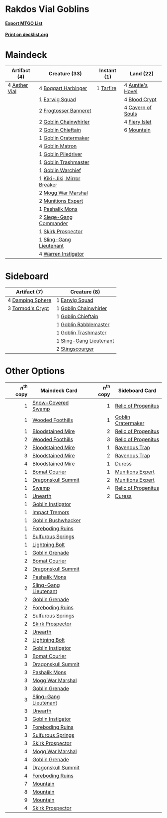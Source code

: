 # Rakdos Vial Goblins

#### [Export MTGO List](../collection/Rakdos%20Vial%20Goblins/Rakdos%20Vial%20Goblins.txt)
#### [Print on decklist.org](http://decklist.org/?deckmain=4%09Aether%20Vial%0A4%09Auntie's%20Hovel%0A4%09Blood%20Crypt%0A4%09Boggart%20Harbinger%0A4%09Cavern%20of%20Souls%0A1%09Earwig%20Squad%0A4%09Fiery%20Islet%0A2%09Frogtosser%20Banneret%0A2%09Goblin%20Chainwhirler%0A2%09Goblin%20Chieftain%0A1%09Goblin%20Cratermaker%0A4%09Goblin%20Matron%0A1%09Goblin%20Piledriver%0A1%09Goblin%20Trashmaster%0A1%09Goblin%20Warchief%0A1%09Kiki-Jiki,%20Mirror%20Breaker%0A2%09Mogg%20War%20Marshal%0A6%09Mountain%0A2%09Munitions%20Expert%0A1%09Pashalik%20Mons%0A2%09Siege-Gang%20Commander%0A1%09Skirk%20Prospector%0A1%09Sling-Gang%20Lieutenant%0A1%09Tarfire%0A4%09Warren%20Instigator&deckside=4%09Damping%20Sphere%0A1%09Earwig%20Squad%0A1%09Goblin%20Chainwhirler%0A1%09Goblin%20Chieftain%0A1%09Goblin%20Rabblemaster%0A1%09Goblin%20Trashmaster%0A1%09Sling-Gang%20Lieutenant%0A2%09Stingscourger%0A3%09Tormod's%20Crypt)
# Maindeck

|                                     Artifact (4)                                      |                                            Creature (33)                                            |                                    Instant (1)                                     |                                         Land (22)                                          |
|---------------------------------------------------------------------------------------|-----------------------------------------------------------------------------------------------------|------------------------------------------------------------------------------------|--------------------------------------------------------------------------------------------|
|4 [Aether Vial](http://gatherer.wizards.com/Pages/Card/Details.aspx?multiverseid=48146)|4 [Boggart Harbinger](http://gatherer.wizards.com/Pages/Card/Details.aspx?multiverseid=139441)       |1 [Tarfire](http://gatherer.wizards.com/Pages/Card/Details.aspx?multiverseid=157921)|4 [Auntie's Hovel](http://gatherer.wizards.com/Pages/Card/Details.aspx?multiverseid=153457) |
|                                                                                       |1 [Earwig Squad](http://gatherer.wizards.com/Pages/Card/Details.aspx?multiverseid=370530)            |                                                                                    |4 [Blood Crypt](http://gatherer.wizards.com/Pages/Card/Details.aspx?multiverseid=97102)     |
|                                                                                       |2 [Frogtosser Banneret](http://gatherer.wizards.com/Pages/Card/Details.aspx?multiverseid=152587)     |                                                                                    |4 [Cavern of Souls](http://gatherer.wizards.com/Pages/Card/Details.aspx?multiverseid=278058)|
|                                                                                       |2 [Goblin Chainwhirler](http://gatherer.wizards.com/Pages/Card/Details.aspx?multiverseid=443017)     |                                                                                    |4 [Fiery Islet](http://gatherer.wizards.com/Pages/Card/Details.aspx?multiverseid=464187)    |
|                                                                                       |2 [Goblin Chieftain](http://gatherer.wizards.com/Pages/Card/Details.aspx?multiverseid=438481)        |                                                                                    |6 [Mountain](http://gatherer.wizards.com/Pages/Card/Details.aspx?multiverseid=439859)       |
|                                                                                       |1 [Goblin Cratermaker](http://gatherer.wizards.com/Pages/Card/Details.aspx?multiverseid=452853)      |                                                                                    |                                                                                            |
|                                                                                       |4 [Goblin Matron](http://gatherer.wizards.com/Pages/Card/Details.aspx?multiverseid=15810)            |                                                                                    |                                                                                            |
|                                                                                       |1 [Goblin Piledriver](http://gatherer.wizards.com/Pages/Card/Details.aspx?multiverseid=40193)        |                                                                                    |                                                                                            |
|                                                                                       |1 [Goblin Trashmaster](http://gatherer.wizards.com/Pages/Card/Details.aspx?multiverseid=447280)      |                                                                                    |                                                                                            |
|                                                                                       |1 [Goblin Warchief](http://gatherer.wizards.com/Pages/Card/Details.aspx?multiverseid=157934)         |                                                                                    |                                                                                            |
|                                                                                       |1 [Kiki-Jiki, Mirror Breaker](http://gatherer.wizards.com/Pages/Card/Details.aspx?multiverseid=50321)|                                                                                    |                                                                                            |
|                                                                                       |2 [Mogg War Marshal](http://gatherer.wizards.com/Pages/Card/Details.aspx?multiverseid=157924)        |                                                                                    |                                                                                            |
|                                                                                       |2 [Munitions Expert](http://gatherer.wizards.com/Pages/Card/Details.aspx?multiverseid=464158)        |                                                                                    |                                                                                            |
|                                                                                       |1 [Pashalik Mons](http://gatherer.wizards.com/Pages/Card/Details.aspx?multiverseid=464087)           |                                                                                    |                                                                                            |
|                                                                                       |2 [Siege-Gang Commander](http://gatherer.wizards.com/Pages/Card/Details.aspx?multiverseid=130539)    |                                                                                    |                                                                                            |
|                                                                                       |1 [Skirk Prospector](http://gatherer.wizards.com/Pages/Card/Details.aspx?multiverseid=159051)        |                                                                                    |                                                                                            |
|                                                                                       |1 [Sling-Gang Lieutenant](http://gatherer.wizards.com/Pages/Card/Details.aspx?multiverseid=464057)   |                                                                                    |                                                                                            |
|                                                                                       |4 [Warren Instigator](http://gatherer.wizards.com/Pages/Card/Details.aspx?multiverseid=438472)       |                                                                                    |                                                                                            |


# Sideboard

|                                       Artifact (7)                                        |                                           Creature (8)                                           |
|-------------------------------------------------------------------------------------------|--------------------------------------------------------------------------------------------------|
|4 [Damping Sphere](http://gatherer.wizards.com/Pages/Card/Details.aspx?multiverseid=443101)|1 [Earwig Squad](http://gatherer.wizards.com/Pages/Card/Details.aspx?multiverseid=370530)         |
|3 [Tormod's Crypt](http://gatherer.wizards.com/Pages/Card/Details.aspx?multiverseid=389723)|1 [Goblin Chainwhirler](http://gatherer.wizards.com/Pages/Card/Details.aspx?multiverseid=443017)  |
|                                                                                           |1 [Goblin Chieftain](http://gatherer.wizards.com/Pages/Card/Details.aspx?multiverseid=438481)     |
|                                                                                           |1 [Goblin Rabblemaster](http://gatherer.wizards.com/Pages/Card/Details.aspx?multiverseid=438486)  |
|                                                                                           |1 [Goblin Trashmaster](http://gatherer.wizards.com/Pages/Card/Details.aspx?multiverseid=447280)   |
|                                                                                           |1 [Sling-Gang Lieutenant](http://gatherer.wizards.com/Pages/Card/Details.aspx?multiverseid=464057)|
|                                                                                           |2 [Stingscourger](http://gatherer.wizards.com/Pages/Card/Details.aspx?multiverseid=413691)        |


# Other Options

|*n*<sup>th</sup> copy|                                         Maindeck Card                                          |*n*<sup>th</sup> copy|                                        Sideboard Card                                        |
|--------------------:|------------------------------------------------------------------------------------------------|--------------------:|----------------------------------------------------------------------------------------------|
|                    1|[Snow-Covered Swamp](http://gatherer.wizards.com/Pages/Card/Details.aspx?multiverseid=121256)   |                    1|[Relic of Progenitus](http://gatherer.wizards.com/Pages/Card/Details.aspx?multiverseid=174824)|
|                    1|[Wooded Foothills](http://gatherer.wizards.com/Pages/Card/Details.aspx?multiverseid=405116)     |                    1|[Goblin Cratermaker](http://gatherer.wizards.com/Pages/Card/Details.aspx?multiverseid=452853) |
|                    1|[Bloodstained Mire](http://gatherer.wizards.com/Pages/Card/Details.aspx?multiverseid=405094)    |                    2|[Relic of Progenitus](http://gatherer.wizards.com/Pages/Card/Details.aspx?multiverseid=174824)|
|                    2|[Wooded Foothills](http://gatherer.wizards.com/Pages/Card/Details.aspx?multiverseid=405116)     |                    3|[Relic of Progenitus](http://gatherer.wizards.com/Pages/Card/Details.aspx?multiverseid=174824)|
|                    2|[Bloodstained Mire](http://gatherer.wizards.com/Pages/Card/Details.aspx?multiverseid=405094)    |                    1|[Ravenous Trap](http://gatherer.wizards.com/Pages/Card/Details.aspx?multiverseid=197537)      |
|                    3|[Bloodstained Mire](http://gatherer.wizards.com/Pages/Card/Details.aspx?multiverseid=405094)    |                    2|[Ravenous Trap](http://gatherer.wizards.com/Pages/Card/Details.aspx?multiverseid=197537)      |
|                    4|[Bloodstained Mire](http://gatherer.wizards.com/Pages/Card/Details.aspx?multiverseid=405094)    |                    1|[Duress](http://gatherer.wizards.com/Pages/Card/Details.aspx?multiverseid=14557)              |
|                    1|[Bomat Courier](http://gatherer.wizards.com/Pages/Card/Details.aspx?multiverseid=417772)        |                    1|[Munitions Expert](http://gatherer.wizards.com/Pages/Card/Details.aspx?multiverseid=464158)   |
|                    1|[Dragonskull Summit](http://gatherer.wizards.com/Pages/Card/Details.aspx?multiverseid=420909)   |                    2|[Munitions Expert](http://gatherer.wizards.com/Pages/Card/Details.aspx?multiverseid=464158)   |
|                    1|[Swamp](http://gatherer.wizards.com/Pages/Card/Details.aspx?multiverseid=439858)                |                    4|[Relic of Progenitus](http://gatherer.wizards.com/Pages/Card/Details.aspx?multiverseid=174824)|
|                    1|[Unearth](http://gatherer.wizards.com/Pages/Card/Details.aspx?multiverseid=442102)              |                    2|[Duress](http://gatherer.wizards.com/Pages/Card/Details.aspx?multiverseid=14557)              |
|                    1|[Goblin Instigator](http://gatherer.wizards.com/Pages/Card/Details.aspx?multiverseid=447278)    |                     |                                                                                              |
|                    1|[Impact Tremors](http://gatherer.wizards.com/Pages/Card/Details.aspx?multiverseid=394600)       |                     |                                                                                              |
|                    1|[Goblin Bushwhacker](http://gatherer.wizards.com/Pages/Card/Details.aspx?multiverseid=177501)   |                     |                                                                                              |
|                    1|[Foreboding Ruins](http://gatherer.wizards.com/Pages/Card/Details.aspx?multiverseid=410040)     |                     |                                                                                              |
|                    1|[Sulfurous Springs](http://gatherer.wizards.com/Pages/Card/Details.aspx?multiverseid=129751)    |                     |                                                                                              |
|                    1|[Lightning Bolt](http://gatherer.wizards.com/Pages/Card/Details.aspx?multiverseid=806)          |                     |                                                                                              |
|                    1|[Goblin Grenade](http://gatherer.wizards.com/Pages/Card/Details.aspx?multiverseid=438485)       |                     |                                                                                              |
|                    2|[Bomat Courier](http://gatherer.wizards.com/Pages/Card/Details.aspx?multiverseid=417772)        |                     |                                                                                              |
|                    2|[Dragonskull Summit](http://gatherer.wizards.com/Pages/Card/Details.aspx?multiverseid=420909)   |                     |                                                                                              |
|                    2|[Pashalik Mons](http://gatherer.wizards.com/Pages/Card/Details.aspx?multiverseid=464087)        |                     |                                                                                              |
|                    2|[Sling-Gang Lieutenant](http://gatherer.wizards.com/Pages/Card/Details.aspx?multiverseid=464057)|                     |                                                                                              |
|                    2|[Goblin Grenade](http://gatherer.wizards.com/Pages/Card/Details.aspx?multiverseid=438485)       |                     |                                                                                              |
|                    2|[Foreboding Ruins](http://gatherer.wizards.com/Pages/Card/Details.aspx?multiverseid=410040)     |                     |                                                                                              |
|                    2|[Sulfurous Springs](http://gatherer.wizards.com/Pages/Card/Details.aspx?multiverseid=129751)    |                     |                                                                                              |
|                    2|[Skirk Prospector](http://gatherer.wizards.com/Pages/Card/Details.aspx?multiverseid=159051)     |                     |                                                                                              |
|                    2|[Unearth](http://gatherer.wizards.com/Pages/Card/Details.aspx?multiverseid=442102)              |                     |                                                                                              |
|                    2|[Lightning Bolt](http://gatherer.wizards.com/Pages/Card/Details.aspx?multiverseid=806)          |                     |                                                                                              |
|                    2|[Goblin Instigator](http://gatherer.wizards.com/Pages/Card/Details.aspx?multiverseid=447278)    |                     |                                                                                              |
|                    3|[Bomat Courier](http://gatherer.wizards.com/Pages/Card/Details.aspx?multiverseid=417772)        |                     |                                                                                              |
|                    3|[Dragonskull Summit](http://gatherer.wizards.com/Pages/Card/Details.aspx?multiverseid=420909)   |                     |                                                                                              |
|                    3|[Pashalik Mons](http://gatherer.wizards.com/Pages/Card/Details.aspx?multiverseid=464087)        |                     |                                                                                              |
|                    3|[Mogg War Marshal](http://gatherer.wizards.com/Pages/Card/Details.aspx?multiverseid=157924)     |                     |                                                                                              |
|                    3|[Goblin Grenade](http://gatherer.wizards.com/Pages/Card/Details.aspx?multiverseid=438485)       |                     |                                                                                              |
|                    3|[Sling-Gang Lieutenant](http://gatherer.wizards.com/Pages/Card/Details.aspx?multiverseid=464057)|                     |                                                                                              |
|                    3|[Unearth](http://gatherer.wizards.com/Pages/Card/Details.aspx?multiverseid=442102)              |                     |                                                                                              |
|                    3|[Goblin Instigator](http://gatherer.wizards.com/Pages/Card/Details.aspx?multiverseid=447278)    |                     |                                                                                              |
|                    3|[Foreboding Ruins](http://gatherer.wizards.com/Pages/Card/Details.aspx?multiverseid=410040)     |                     |                                                                                              |
|                    3|[Sulfurous Springs](http://gatherer.wizards.com/Pages/Card/Details.aspx?multiverseid=129751)    |                     |                                                                                              |
|                    3|[Skirk Prospector](http://gatherer.wizards.com/Pages/Card/Details.aspx?multiverseid=159051)     |                     |                                                                                              |
|                    4|[Mogg War Marshal](http://gatherer.wizards.com/Pages/Card/Details.aspx?multiverseid=157924)     |                     |                                                                                              |
|                    4|[Goblin Grenade](http://gatherer.wizards.com/Pages/Card/Details.aspx?multiverseid=438485)       |                     |                                                                                              |
|                    4|[Dragonskull Summit](http://gatherer.wizards.com/Pages/Card/Details.aspx?multiverseid=420909)   |                     |                                                                                              |
|                    4|[Foreboding Ruins](http://gatherer.wizards.com/Pages/Card/Details.aspx?multiverseid=410040)     |                     |                                                                                              |
|                    7|[Mountain](http://gatherer.wizards.com/Pages/Card/Details.aspx?multiverseid=439859)             |                     |                                                                                              |
|                    8|[Mountain](http://gatherer.wizards.com/Pages/Card/Details.aspx?multiverseid=439859)             |                     |                                                                                              |
|                    9|[Mountain](http://gatherer.wizards.com/Pages/Card/Details.aspx?multiverseid=439859)             |                     |                                                                                              |
|                    4|[Skirk Prospector](http://gatherer.wizards.com/Pages/Card/Details.aspx?multiverseid=159051)     |                     |                                                                                              |

